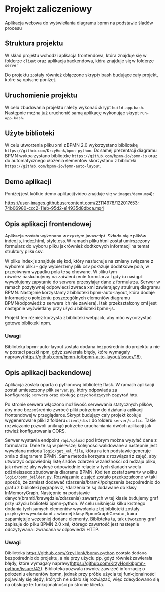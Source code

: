 # Projekt zaliczeniowy
Aplikacja webowa do wyświetlania diagramu bpmn na podstawie śladów procesu

## Struktura projektu
W skład projektu wchodzi aplikacja frontendowa, która znajduje się w folderze `client` 
oraz aplikacja backendowa, która znajduje się w folderze `server`

Do projektu zostały również dołączone skrypty bash budujące cały projekt, które są opisane poniżej.

## Uruchomienie projektu
W celu zbudowania projektu należy wykonać skrypt `build-app.bash`.
Następnie można już uruchomić samą aplikację wykonując skrypt `run-app.bash`.

## Użyte biblioteki
W celu utworzenia pliku xml z BPMN 2.0 wykorzystano bibliotekę `https://github.com/KrzyHonk/bpmn-python`.
Do samej prezentacji diagramu BPMN wykoarzystano bibliotekę `https://github.com/bpmn-io/bpmn-js` oraz do automatycznego ułożenia elementów skorzystano z biblioteki `https://github.com/bpmn-io/bpmn-auto-layout`.

## Demo aplikacji
Poniżej jest krótkie demo aplikacji(video znajduje się w `images/demo.mp4`):


https://user-images.githubusercontent.com/22114978/122017653-74b06980-cdc2-11eb-95d2-e14935d8dbca.mp4

## Opis aplikacji frontendowej

Aplikacja została wykonana w czystym javascript. Składa się z plików index.js, index.html, style.css.
W ramach pliku html został umieszczony formularz do wyboru pliku jak również dodtkowych informacji na temat struktury pliku csv.

W pliku index.js znajduje się kod, który nasłuchuje na zmiany związane z wyborem pliku - gdy wybierzemy plik csv pokazuje dodatkowe pola, 
w przeciwnym wypadku pola te są chowane. 
W pliku tym również nasłuchujemy na zatwierdzenie formularza i gdy to nastąpi wywołujemy zapytanie do serwera przesyłając dane z formularza.
Serwer w ramach pozytywnej odpowiedzi zwraca xml zawierający strukturę diagramu BPMN.
Następnie korzystamy z biblioteki bpmn-auto-layout, która dodaje informację o położeniu poszczególnych elementów diagramu BPMN(odpowiedź z serwera ich nie zawiera).
I tak przekształcony xml jest następnie wyświetlany przy użyciu biblioteki bpmn-js.

Projekt ten róznież korzysta z biblioteki webpack, aby móc wykorzystać gotowe biblioteki npm.
### Uwagi
Biblioteka bpmn-auto-layout została dodana bezpośrednio do projektu a nie w postaci paczki npm, gdyż zawierała błędy, 
które wymagały naprawy(https://github.com/bpmn-io/bpmn-auto-layout/issues/18).

## Opis aplikacji backendowej

Aplikacja została oparta o pythonową bibliotekę flask. 
W ramach aplikacji został umieszczony plik `server.py`, który odpowiada za konfigurację serwera oraz obsługę przychodzących zapytań http.

Po stronie serwera włączono możliwość serwowania statycznych plików, aby móc bezpośrednio zwrócić pliki potrzebne do działania aplikacji frontendowej w przeglądarce. Skrypt budujący cały projekt kopiuje wygenerowane pliki z folderu `client/dist` do folderu `server/static`. Takie rozwiązanie pozwoli uniknąć potrzebe uruchamiania dwóch aplikacji jak rówież konfigurowania CORS.

Serwer wystawia endpoint `/api/upload` pod którym można wysyłać dane z formularza. 
Dane te są w pierwszej kolejności walidowane a nastepnie jest wywołana metoda `logic/get_xml_file`, która na ich podstawie generuje xmla z diagramem BPMN.
Sama metoda korzysta z rozwiązań z zajęć, aby utworzyć odpowiednią listę śladów zdarzeń w zależności od rodzaju pliku, jak również aby wykryć odpowiednie relacje w tych śladach w celu późniejszego zbudowania diagramu BPMN. Kod ten został zawarty w pliku `logic/bpmn_builder.py`. Rozwiązanie z zajęć zostało przekształcone w taki sposób, że zamiast dodawać zdarzenia/bramki/połączenia bezpośrednio do grafu z biblioteki pygraphviz, zdarzenia te są dodawane do klasy InMemoryGraph.
Następnie na podstawie danych(bramki/krawędzie/zdarzenia) zawartych w tej klasie budujemy graf przy użyciu biblioteki bpmn-python. 
W celu uniknięcia kilku krotnego dodania tych samych elementów wywołania z tej biblioteki zostały przykryte wywołaniami z własnej klasy BpmnGraphCreator, 
która zapamiętuje wcześniej dodane elementy. Biblioteka ta, tak utworzony graf zapisuje do pliku BPMN 2.0 xml, którego zawartość jest nastepnie odczytywana i zwracana w odpowiedzi HTTP.

### Uwagi
Biblioteka https://github.com/KrzyHonk/bpmn-python została dodana bezpośrednio do projektu, a nie przy użyciu pip, gdyż również zawierała błędy, które wymagały naprawy(https://github.com/KrzyHonk/bpmn-python/issues/42). Biblioteka pozwala również zawrzeć informację o położeniu elementów bpmn, jednak przy próbie użycia tej funkcjonalności pojawiały się błędy, których nie udało się rozwiązać, więc zdecydowano się na obsługę tej funkcjonalności po stronie klienta.  


